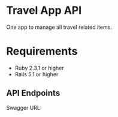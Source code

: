 # Travel App API

One app to manage all travel related items.

# Requirements

* Ruby 2.3.1 or higher
* Rails 5.1 or higher

## API Endpoints

Swagger URL:
